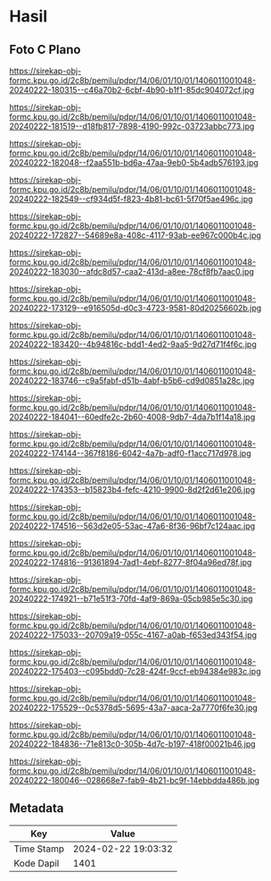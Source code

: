 # Hasil

## Foto C Plano

https://sirekap-obj-formc.kpu.go.id/2c8b/pemilu/pdpr/14/06/01/10/01/1406011001048-20240222-180315--c46a70b2-6cbf-4b90-b1f1-85dc904072cf.jpg

https://sirekap-obj-formc.kpu.go.id/2c8b/pemilu/pdpr/14/06/01/10/01/1406011001048-20240222-181519--d18fb817-7898-4190-992c-03723abbc773.jpg

https://sirekap-obj-formc.kpu.go.id/2c8b/pemilu/pdpr/14/06/01/10/01/1406011001048-20240222-182048--f2aa551b-bd6a-47aa-9eb0-5b4adb576193.jpg

https://sirekap-obj-formc.kpu.go.id/2c8b/pemilu/pdpr/14/06/01/10/01/1406011001048-20240222-182549--cf934d5f-f823-4b81-bc61-5f70f5ae496c.jpg

https://sirekap-obj-formc.kpu.go.id/2c8b/pemilu/pdpr/14/06/01/10/01/1406011001048-20240222-172827--54689e8a-408c-4117-93ab-ee967c000b4c.jpg

https://sirekap-obj-formc.kpu.go.id/2c8b/pemilu/pdpr/14/06/01/10/01/1406011001048-20240222-183030--afdc8d57-caa2-413d-a8ee-78cf8fb7aac0.jpg

https://sirekap-obj-formc.kpu.go.id/2c8b/pemilu/pdpr/14/06/01/10/01/1406011001048-20240222-173129--e916505d-d0c3-4723-9581-80d20256602b.jpg

https://sirekap-obj-formc.kpu.go.id/2c8b/pemilu/pdpr/14/06/01/10/01/1406011001048-20240222-183420--4b94816c-bdd1-4ed2-9aa5-9d27d71f4f6c.jpg

https://sirekap-obj-formc.kpu.go.id/2c8b/pemilu/pdpr/14/06/01/10/01/1406011001048-20240222-183746--c9a5fabf-d51b-4abf-b5b6-cd9d0851a28c.jpg

https://sirekap-obj-formc.kpu.go.id/2c8b/pemilu/pdpr/14/06/01/10/01/1406011001048-20240222-184041--60edfe2c-2b60-4008-9db7-4da7b1f14a18.jpg

https://sirekap-obj-formc.kpu.go.id/2c8b/pemilu/pdpr/14/06/01/10/01/1406011001048-20240222-174144--367f8186-6042-4a7b-adf0-f1acc717d978.jpg

https://sirekap-obj-formc.kpu.go.id/2c8b/pemilu/pdpr/14/06/01/10/01/1406011001048-20240222-174353--b15823b4-fefc-4210-9900-8d2f2d61e206.jpg

https://sirekap-obj-formc.kpu.go.id/2c8b/pemilu/pdpr/14/06/01/10/01/1406011001048-20240222-174516--563d2e05-53ac-47a6-8f36-96bf7c124aac.jpg

https://sirekap-obj-formc.kpu.go.id/2c8b/pemilu/pdpr/14/06/01/10/01/1406011001048-20240222-174816--91361894-7ad1-4ebf-8277-8f04a96ed78f.jpg

https://sirekap-obj-formc.kpu.go.id/2c8b/pemilu/pdpr/14/06/01/10/01/1406011001048-20240222-174921--b71e51f3-70fd-4af9-869a-05cb985e5c30.jpg

https://sirekap-obj-formc.kpu.go.id/2c8b/pemilu/pdpr/14/06/01/10/01/1406011001048-20240222-175033--20709a19-055c-4167-a0ab-f653ed343f54.jpg

https://sirekap-obj-formc.kpu.go.id/2c8b/pemilu/pdpr/14/06/01/10/01/1406011001048-20240222-175403--c095bdd0-7c28-424f-9ccf-eb94384e983c.jpg

https://sirekap-obj-formc.kpu.go.id/2c8b/pemilu/pdpr/14/06/01/10/01/1406011001048-20240222-175529--0c5378d5-5695-43a7-aaca-2a7770f6fe30.jpg

https://sirekap-obj-formc.kpu.go.id/2c8b/pemilu/pdpr/14/06/01/10/01/1406011001048-20240222-184836--71e813c0-305b-4d7c-b197-418f00021b46.jpg

https://sirekap-obj-formc.kpu.go.id/2c8b/pemilu/pdpr/14/06/01/10/01/1406011001048-20240222-180046--028668e7-fab9-4b21-bc9f-14ebbdda486b.jpg


## Metadata

| Key        | Value               |
| ---------- | ------------------- |
| Time Stamp | 2024-02-22 19:03:32 |
| Kode Dapil | 1401                |



